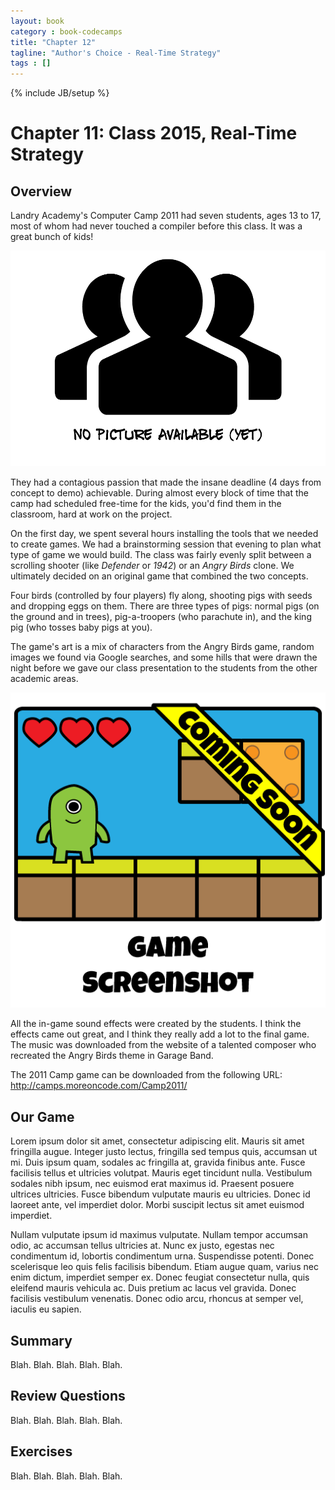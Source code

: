 ```yaml
---
layout: book
category : book-codecamps
title: "Chapter 12"
tagline: "Author's Choice - Real-Time Strategy"
tags : []
---
```

{% include JB/setup %}

# Chapter 11: Class 2015, Real-Time Strategy

## Overview

Landry Academy's Computer Camp 2011 had seven students, ages 13 to 17, most of whom had never touched a compiler before this class. It was a great bunch of kids!

![The 2015 Class](images/class2015students.png)

They had a contagious passion that made the insane deadline (4 days from concept to demo) achievable. During almost every block of time that the camp had scheduled free-time for the kids, you'd find them in the classroom, hard at work on the project.

On the first day, we spent several hours installing the tools that we needed to create games. We had a brainstorming session that evening to plan what type of game we would build. The class was fairly evenly split between a scrolling shooter (like _Defender_ or _1942_) or an _Angry Birds_ clone. We ultimately decided on an original game that combined the two concepts.

Four birds (controlled by four players) fly along, shooting pigs with seeds and dropping eggs on them. There are three types of pigs: normal pigs (on the ground and in trees), pig-a-troopers (who parachute in), and the king pig (who tosses baby pigs at you).

The game's art is a mix of characters from the Angry Birds game, random images we found via Google searches, and some hills that were drawn the night before we gave our class presentation to the students from the other academic areas.

![The 2015 Class' Game](images/class2015game.png)

All the in-game sound effects were created by the students. I think the effects came out great, and I think they really add a lot to the final game. The music was downloaded from the website of a talented composer who recreated the Angry Birds theme in Garage Band.

The 2011 Camp game can be downloaded from the following URL:    
http://camps.moreoncode.com/Camp2011/

## Our Game

Lorem ipsum dolor sit amet, consectetur adipiscing elit. Mauris sit amet fringilla augue. Integer justo lectus, fringilla sed tempus quis, accumsan ut mi. Duis ipsum quam, sodales ac fringilla at, gravida finibus ante. Fusce facilisis tellus et ultricies volutpat. Mauris eget tincidunt nulla. Vestibulum sodales nibh ipsum, nec euismod erat maximus id. Praesent posuere ultrices ultricies. Fusce bibendum vulputate mauris eu ultricies. Donec id laoreet ante, vel imperdiet dolor. Morbi suscipit lectus sit amet euismod imperdiet.

Nullam vulputate ipsum id maximus vulputate. Nullam tempor accumsan odio, ac accumsan tellus ultricies at. Nunc ex justo, egestas nec condimentum id, lobortis condimentum urna. Suspendisse potenti. Donec scelerisque leo quis felis facilisis bibendum. Etiam augue quam, varius nec enim dictum, imperdiet semper ex. Donec feugiat consectetur nulla, quis eleifend mauris vehicula ac. Duis pretium ac lacus vel gravida. Donec facilisis vestibulum venenatis. Donec odio arcu, rhoncus at semper vel, iaculis eu sapien.

## Summary

Blah. Blah. Blah. Blah. Blah.

## Review Questions

Blah. Blah. Blah. Blah. Blah.

## Exercises

Blah. Blah. Blah. Blah. Blah.

